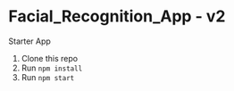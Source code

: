 # Facial_Recognition_App - v2
Starter App

1. Clone this repo
2. Run `npm install`
3. Run `npm start`
